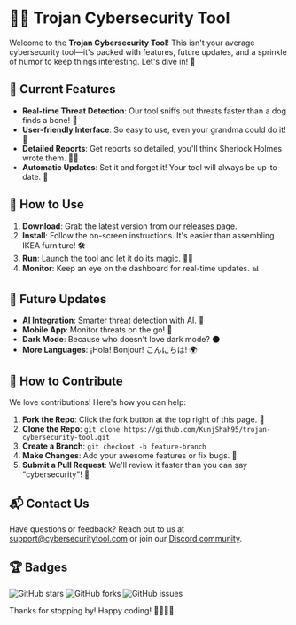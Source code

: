 # 🐱‍💻 Trojan Cybersecurity Tool

Welcome to the **Trojan Cybersecurity Tool**! This isn't your average cybersecurity tool—it's packed with features, future updates, and a sprinkle of humor to keep things interesting. Let's dive in! 🚀

## 🎉 Current Features

- **Real-time Threat Detection**: Our tool sniffs out threats faster than a dog finds a bone! 🐶
- **User-friendly Interface**: So easy to use, even your grandma could do it! 👵
- **Detailed Reports**: Get reports so detailed, you'll think Sherlock Holmes wrote them. 🕵️‍♂️
- **Automatic Updates**: Set it and forget it! Your tool will always be up-to-date. 🔄

## 🚀 How to Use

1. **Download**: Grab the latest version from our [releases page](#).
2. **Install**: Follow the on-screen instructions. It's easier than assembling IKEA furniture! 🛠️
3. **Run**: Launch the tool and let it do its magic. 🧙‍♂️
4. **Monitor**: Keep an eye on the dashboard for real-time updates. 📊

## 🔮 Future Updates

- **AI Integration**: Smarter threat detection with AI. 🤖
- **Mobile App**: Monitor threats on the go! 📱
- **Dark Mode**: Because who doesn't love dark mode? 🌑
- **More Languages**: ¡Hola! Bonjour! こんにちは! 🌍

## 🤝 How to Contribute

We love contributions! Here's how you can help:

1. **Fork the Repo**: Click the fork button at the top right of this page. 🍴
2. **Clone the Repo**: `git clone https://github.com/KunjShah95/trojan-cybersecurity-tool.git`
3. **Create a Branch**: `git checkout -b feature-branch`
4. **Make Changes**: Add your awesome features or fix bugs. 🐛
5. **Submit a Pull Request**: We'll review it faster than you can say "cybersecurity"! 🚀

## 📬 Contact Us

Have questions or feedback? Reach out to us at [support@cybersecuritytool.com](mailto:support@cybersecuritytool.com) or join our [Discord community](#).

## 🏆 Badges

![GitHub stars](https://img.shields.io/github/stars/KunjShah95/trojan-cybersecurity-tool?style=social)
![GitHub forks](https://img.shields.io/github/forks/KunjShah95/trojan-cybersecurity-tool?style=social)
![GitHub issues](https://img.shields.io/github/issues/KunjShah95/trojan-cybersecurity-tool)

Thanks for stopping by! Happy coding! 👨‍💻👩‍💻

